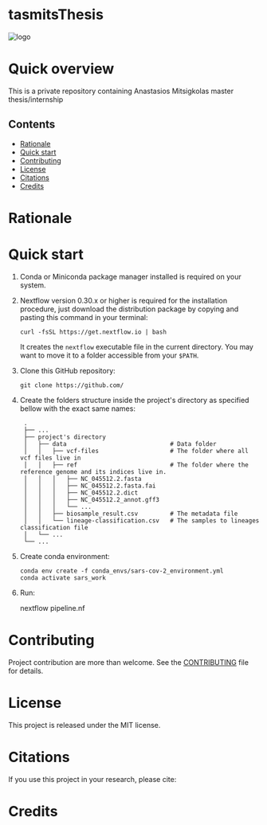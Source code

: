# tasmitsThesis

![logo](https://)

Quick overview
==============
This is a private repository containing Anastasios Mitsigkolas master thesis/internship

## Contents
- [Rationale](#rationale)
- [Quick start](#quick-start)
- [Contributing](#contributing)
- [License](#license)
- [Citations](#citations)
- [Credits](#credits)


Rationale
=========





Quick start
============

1. Conda or Miniconda package manager installed is required on your system.

2. Nextflow version 0.30.x or higher is required for the installation procedure, just download the distribution package by copying and pasting this command in your terminal:

    ```
    curl -fsSL https://get.nextflow.io | bash
    ```
    
    It creates the ``nextflow`` executable file in the current directory. You may want to move it to a folder accessible from your ``$PATH``.


3. Clone this GitHub repository:

    ```
    git clone https://github.com/
    ```

4. Create the folders structure inside the project's directory as specified bellow with the exact same names:

        .
        ├── ...
        ├── project's directory 
        │   ├── data                             # Data folder
        │   │   ├── vcf-files                    # The folder where all vcf files live in
        │   │   ├── ref                          # The folder where the reference genome and its indices live in.
        │   │   │   ├── NC_045512.2.fasta
        │   │   │   ├── NC_045512.2.fasta.fai
        │   │   │   ├── NC_045512.2.dict
        │   │   │   ├── NC_045512.2_annot.gff3
        │   │   │   └── ...
        │   │   ├── biosample_result.csv         # The metadata file
        │   │   └── lineage-classification.csv   # The samples to lineages classification file
        │   └── ...
        └── ...
5. Create conda environment:

    ```
    conda env create -f conda_envs/sars-cov-2_environment.yml
    conda activate sars_work
    ```

6. Run:

    nextflow pipeline.nf
    
Contributing
============

Project contribution are more than welcome. See the [CONTRIBUTING](CONTRIBUTING.md) file for details.


License
=======

This project is released under the MIT license.

Citations
=========

If you use this project in your research, please cite:


Credits
=======